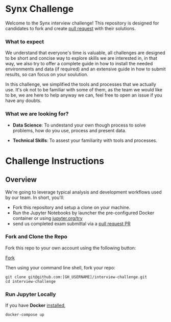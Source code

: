 # Synx Challenge
Welcome to the Synx interview challenge! This repository is designed for candidates to fork and create [pull request](https://help.github.com/articles/about-pull-requests/) with their solutions.

### What to expect
We understand that everyone's time is valuable, all challenges are designed to be short and concise way to explore skills we are interested in, in that way, we also try to offer a complete guide in how to install the needed environments and data (if required) and an extensive guide in how to submit results, so can focus on your soulution.

In this challenge, we simplified the tools and processes that we actually use. It's ok not to be familiar with some of them, as the team we would like to be, we are here to help anyway we can, feel free to open an issue if you have any doubts.

### What we are looking for?

- **Data Science**: To undestand your own though process to solve problems, how do you use, process and present data. 

- **Technical Skills**: To assest your familiarity with tools and processes.

# Challenge Instructions

## Overview
We're going to leverage typical analysis and development workflows used by our team. In short, you'll:

- Fork this repository and setup a clone on your machine.
- Run the Jupyter Notebooks by launcher the pre-configured Docker container or using [jupyter.org/try](https://jupyter.org/try)
- send us completed exam submittal via a [pull request PR](https://help.github.com/articles/about-pull-requests/)

### Fork and Clone the Repo

Fork this repo to your own account using the following button:

<!-- Place this tag where you want the button to render. -->
<a class="github-button" href="https://github.com/synx-ai/interview-challenge/fork" data-style="mega" aria-label="Fork synx-ai/interview-challenge on GitHub">Fork</a>

Then using your command line shell, fork your repo:

```
git clone git@github.com:[GH_USERNAME]/interview-challenge.git
cd interview-challenge
```


### Run Jupyter Locally

If you have **Docker** [installed](https://docs.docker.com/get-docker/), 

```
docker-compose up
```

